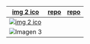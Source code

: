 | [img 2 ico](https://github.com/suministros-game/png2ico) | [repo](https://www.ejemplo.com) | [repo](https://www.ejemplo.com) |
|-------------|-------------|-------------|
| [![img 2 ico](https://github.com/suministros-game/png2ico/blob/main/favicon.png?raw=true)](https://github.com/suministros-game/png2ico)
 | ![Imagen 3](https://github.com/suministros-game/png2ico/blob/main/favicon.png?raw=true) |
